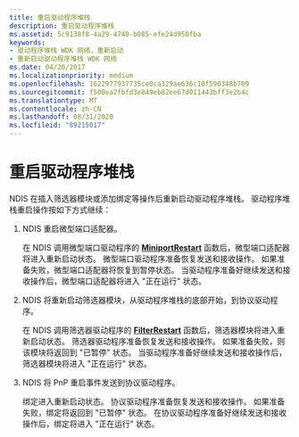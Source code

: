 ```yaml
---
title: 重启驱动程序堆栈
description: 重启驱动程序堆栈
ms.assetid: 5c9138f8-4a29-4740-b085-efe24d950fba
keywords:
- 驱动程序堆栈 WDK 网络，重新启动
- 重新启动驱动程序堆栈 WDK 网络
ms.date: 04/20/2017
ms.localizationpriority: medium
ms.openlocfilehash: 1622977937735ce0ca329ae636c10f590348b709
ms.sourcegitcommit: f500ea2fbfd3e849eb82ee67d011443bff3e2b4c
ms.translationtype: MT
ms.contentlocale: zh-CN
ms.lasthandoff: 08/31/2020
ms.locfileid: "89215017"
---
```

# <a name="restarting-a-driver-stack"></a>重启驱动程序堆栈





NDIS 在插入筛选器模块或添加绑定等操作后重新启动驱动程序堆栈。 驱动程序堆栈重启操作按如下方式继续：

1.  NDIS 重启微型端口适配器。

    在 NDIS 调用微型端口驱动程序的 [**MiniportRestart**](/windows-hardware/drivers/ddi/ndis/nc-ndis-miniport_restart) 函数后，微型端口适配器将进入重新启动状态。 微型端口驱动程序准备恢复发送和接收操作。 如果准备失败，微型端口适配器将恢复到暂停状态。 当驱动程序准备好继续发送和接收操作后，微型端口适配器将进入 "正在运行" 状态。

2.  NDIS 将重新启动筛选器模块，从驱动程序堆栈的底部开始，到协议驱动程序。

    在 NDIS 调用筛选器驱动程序的 [**FilterRestart**](/windows-hardware/drivers/ddi/ndis/nc-ndis-filter_restart) 函数后，筛选器模块将进入重新启动状态。 筛选器驱动程序准备恢复发送和接收操作。 如果准备失败，则该模块将返回到 "已暂停" 状态。 当驱动程序准备好继续发送和接收操作后，筛选器模块将进入 "正在运行" 状态。

3.  NDIS 将 PnP 重启事件发送到协议驱动程序。

    绑定进入重新启动状态。 协议驱动程序准备恢复发送和接收操作。 如果准备失败，绑定将返回到 "已暂停" 状态。 在协议驱动程序准备好继续发送和接收操作后，绑定将进入 "正在运行" 状态。

 

